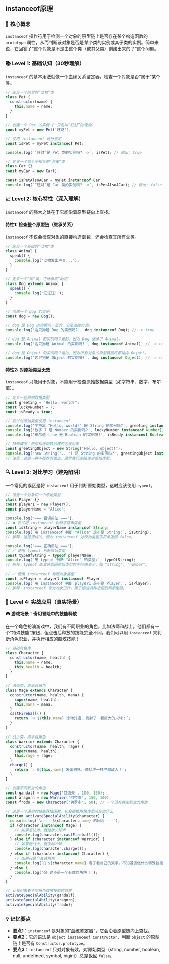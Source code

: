 ## instanceof原理

### 🎯 核心概念
`instanceof` 操作符用于检测一个对象的原型链上是否存在某个构造函数的 `prototype` 属性，从而判断该对象是否是某个类的实例或其子类的实例。简单来说，它回答了“这个对象是不是由这个类（或其父类）创建出来的？”这个问题。

### 📚 Level 1: 基础认知（30秒理解）
`instanceof` 的基本用法就像一个血缘关系鉴定器，检查一个对象是否“属于”某个类。

```javascript
// 定义一个简单的“宠物”类
class Pet {
  constructor(name) {
    this.name = name;
  }
}

// 创建一个 Pet 的实例（一只名叫“旺财”的宠物）
const myPet = new Pet('旺财');

// 使用 instanceof 进行鉴定
const isPet = myPet instanceof Pet;

console.log(`“旺财”是 Pet 类的实例吗? ->`, isPet); // 输出: true

// 定义一个完全不相关的“汽车”类
class Car {}
const myCar = new Car();

const isPetAlsoACar = myPet instanceof Car;
console.log(`“旺财”是 Car 类的实例吗? ->`, isPetAlsoACar); // 输出: false
```

### 📈 Level 2: 核心特性（深入理解）
`instanceof` 的强大之处在于它能沿着原型链向上查找。

#### 特性1: 检查整个原型链（继承关系）
`instanceof` 不仅会检查对象的直接构造函数，还会检查其所有父类。

```javascript
// 定义一个基础的“动物”类
class Animal {
  speak() {
    console.log('动物发出声音...');
  }
}

// 定义一个“狗”类，它继承自“动物”
class Dog extends Animal {
  speak() {
    console.log('汪汪汪!');
  }
}

// 创建一个 Dog 的实例
const dog = new Dog();

// dog 是 Dog 的实例吗？是的，它是直接实例。
console.log('这只狗是 Dog 的实例吗?', dog instanceof Dog); // -> true

// dog 是 Animal 的实例吗？是的，因为 Dog 继承了 Animal。
console.log('这只狗是 Animal 的实例吗?', dog instanceof Animal); // -> true

// dog 是 Object 的实例吗？是的，因为所有对象的原型链最终都指向 Object。
console.log('这只狗是 Object 的实例吗?', dog instanceof Object); // -> true
```

#### 特性2: 对原始类型无效
`instanceof` 只能用于对象，不能用于检查原始数据类型（如字符串、数字、布尔值）。

```javascript
// 定义一些原始数据类型
const greeting = "Hello, world!";
const luckyNumber = 7;
const isReady = true;

// 尝试对原始类型使用 instanceof
console.log('字符串 "Hello, world!" 是 String 的实例吗?', greeting instanceof String); // -> false
console.log('数字 7 是 Number 的实例吗?', luckyNumber instanceof Number); // -> false
console.log('布尔值 true 是 Boolean 的实例吗?', isReady instanceof Boolean); // -> false

// 特殊情况：使用构造函数创建的包装对象
const greetingObject = new String("Hello, object!");
console.log('new String("...") 是 String 的实例吗?', greetingObject instanceof String); // -> true
// 注意：这是一种不推荐的做法，通常我们直接使用原始类型。
```

### 🔍 Level 3: 对比学习（避免陷阱）
一个常见的误区是将 `instanceof` 用于判断原始类型，这时应该使用 `typeof`。

```javascript
// 准备一个对象和一个原始类型
class Player {}
const player1 = new Player();
const playerName = "Alice";

console.log("=== 错误用法 ===");
// ❌ 尝试用 instanceof 判断字符串类型
const isString = playerName instanceof String;
console.log(`用 instanceof 判断 "Alice" 是不是 String:`, isString);
// 解释：这是错误的，因为 instanceof 对原始类型字符串返回 false。

console.log("=== 正确用法 ===");
// ✅ 使用 typeof 判断原始类型
const typeOfString = typeof playerName;
console.log(`用 typeof 判断 "Alice" 的类型:`, typeOfString);
// 解释：typeof 能准确返回原始类型的字符串表示，如 "string", "number"。

// ✅ 使用 instanceof 判断对象类型
const isPlayer = player1 instanceof Player;
console.log(`用 instanceof 判断 player1 是不是 Player:`, isPlayer);
// 解释：instanceof 专为对象设计，用于检查其构造函数和原型链。
```

### 🚀 Level 4: 实战应用（真实场景）
**🎮 游戏场景：奇幻冒险中的技能释放**

在一个角色扮演游戏中，我们有不同职业的角色，比如法师和战士。他们都有一个“特殊技能”按钮，但点击后释放的技能完全不同。我们可以用 `instanceof` 来判断角色职业，并执行相应的酷炫技能！

```javascript
// 基础角色类
class Character {
  constructor(name, health) {
    this.name = name;
    this.health = health;
  }
}

// 法师类，继承自角色
class Mage extends Character {
  constructor(name, health, mana) {
    super(name, health);
    this.mana = mana;
  }
  castFireball() {
    return `🔥 ${this.name} 念动咒语，发射了一颗巨大的火球！`;
  }
}

// 战士类，继承自角色
class Warrior extends Character {
  constructor(name, health, rage) {
    super(name, health);
    this.rage = rage;
  }
  charge() {
    return `⚔️ ${this.name} 发出怒吼，像猛虎一样冲向敌人！`;
  }
}

// 创建不同职业的角色
const gandalf = new Mage('甘道夫', 100, 150);
const aragorn = new Warrior('阿拉贡', 150, 100);
const frodo = new Character('佛罗多', 50); // 一个没有特定职业的角色

// 这是一个通用的技能释放函数，它会根据角色类型决定做什么
function activateSpecialAbility(character) {
  console.log(`\n--- ${character.name} 的回合 ---`);
  if (character instanceof Mage) {
    // 如果是法师，就施放火球术
    console.log(character.castFireball());
  } else if (character instanceof Warrior) {
    // 如果是战士，就发动冲锋
    console.log(character.charge());
  } else if (character instanceof Character) {
    // 如果只是个普通角色
    console.log(`🤔 ${character.name} 看了看自己的双手，不知道该做什么特殊技能...`);
  } else {
    console.log('😱 这不是一个有效的角色！');
  }
}

// 让我们看看不同角色释放技能的效果
activateSpecialAbility(gandalf);
activateSpecialAbility(aragorn);
activateSpecialAbility(frodo);
```

### 💡 记忆要点
- **要点1**：`instanceof` 是对象的“血统鉴定器”，它会沿着原型链向上查找。
- **要点2**：它的语法是 `object instanceof Constructor`，判断 `object` 的原型链上是否有 `Constructor.prototype`。
- **要点3**：`instanceof` 只对对象有效，对原始类型（string, number, boolean, null, undefined, symbol, bigint）总是返回 `false`。

<!--
metadata:
  syntax: ["instanceof", "class", "constructor", "extends"]
  pattern: ["type-checking"]
  api: ["console.log"]
  concept: ["prototype", "prototype-chain", "constructor", "inheritance", "object-oriented-programming"]
  difficulty: intermediate
  dependencies: ["无"]
  related: ["js-sec-4-1-1", "js-sec-4-1-2"]
-->